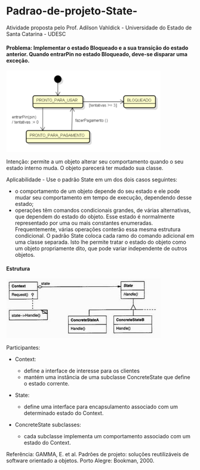 # Padrao-de-projeto-State-

Atividade proposta pelo Prof. Adilson Vahldick - Universidade do Estado de Santa Catarina - UDESC

#### Problema: Implementar o estado Bloqueado e a sua transição do estado anterior. Quando entrarPin no estado Bloqueado, deve-se disparar uma exceção.

![Diagrama](https://github.com/camimassaneiro/Padrao-de-projeto-State-/blob/master/diagrama%202%20state.PNG)

Intenção: permite a um objeto alterar seu comportamento quando o seu estado interno muda. O objeto parecerá ter mudado sua classe.

Aplicabilidade - Use o padrão State em um dos dois casos seguintes:
- o comportamento de um objeto depende do seu estado e ele pode mudar seu comportamento em tempo de execução, dependendo desse estado;
- operações têm comandos condicionais grandes, de várias alternativas, que dependem do estado do objeto. Esse estado é normalmente representado por uma ou mais constantes enumeradas. Frequentemente, várias operações conterão essa mesma estrutura condicional. O padrão State coloca cada ramo do comando adicional em uma classe separada. Isto lhe permite tratar o estado do objeto como um objeto propriamente dito, que pode variar independente de outros objetos.

#### Estrutura 

![Estrutura State](https://github.com/camimassaneiro/Padrao-de-projeto-State-/blob/master/Estrutura%20State.PNG)

Participantes:

- Context:
	- define a interface de interesse para os clientes
	- mantém uma instância de uma subclasse ConcreteState que define o estado corrente.

- State:
	- define uma interface para encapsulamento associado com um determinado estado do Context.

- ConcreteState subclasses:
	- cada subclasse implementa um comportamento associado com um estado do Context.


Referência: GAMMA, E. et al. Padrões de projeto: soluções reutilizáveis de software orientado a objetos. Porto Alegre: Bookman, 2000.
